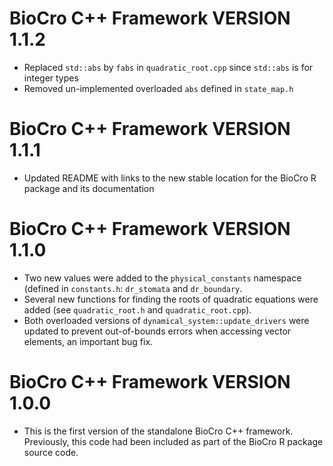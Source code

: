 <!--
This file should document all pull requests and all user-visible changes.

When a pull request is completed, changes made should be added to a section at
the top of this file called "# Unreleased". All changes should be categorized
under "## MAJOR CHANGES", "## MINOR CHANGES", or "## BUG FIXES" following the
major.minor.patch structure of semantic versioning. When applicable, entries
should include direct links to the relevant pull requests.

Then, when a new release is made, "# Unreleased" should be replaced by a heading
with the new version number, such as "# CHANGES IN BioCro C++ Framework VERSION
2.0.0." This section will combine all of the release notes from all of the pull
requests merged in since the previous release.

Subsequent commits will then include a new "Unreleased" section in preparation
for the next release.
-->

# BioCro C++ Framework VERSION 1.1.2

- Replaced `std::abs` by `fabs` in `quadratic_root.cpp` since `std::abs` is for
  integer types
- Removed un-implemented overloaded `abs` defined in `state_map.h`

# BioCro C++ Framework VERSION 1.1.1

- Updated README with links to the new stable location for the BioCro R
  package and its documentation

# BioCro C++ Framework VERSION 1.1.0

- Two new values were added to the `physical_constants` namespace (defined in
  `constants.h`: `dr_stomata` and `dr_boundary`.
- Several new functions for finding the roots of quadratic equations were added
  (see `quadratic_root.h` and `quadratic_root.cpp`).
- Both overloaded versions of `dynamical_system::update_drivers` were updated to
  prevent out-of-bounds errors when accessing vector elements, an important bug
  fix.

# BioCro C++ Framework VERSION 1.0.0

- This is the first version of the standalone BioCro C++ framework. Previously,
  this code had been included as part of the BioCro R package source code.
